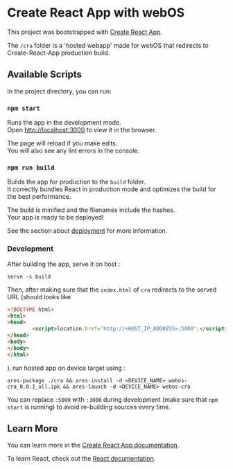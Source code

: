 # Create React App with webOS

This project was bootstrapped with [Create React App](https://github.com/facebook/create-react-app).

The `/cra` folder is a 'hosted webapp' made for webOS that redirects to Create-React-App production build.

## Available Scripts

In the project directory, you can run:

### `npm start`

Runs the app in the development mode.\
Open [http://localhost:3000](http://localhost:3000) to view it in the browser.

The page will reload if you make edits.\
You will also see any lint errors in the console.

<!--
### `npm test`

Launches the test runner in the interactive watch mode.\
See the section about [running tests](https://facebook.github.io/create-react-app/docs/running-tests) for more information.
-->

### `npm run build`

Builds the app for production to the `build` folder.\
It correctly bundles React in production mode and optimizes the build for the best performance.

The build is minified and the filenames include the hashes.\
Your app is ready to be deployed!

See the section about [deployment](https://facebook.github.io/create-react-app/docs/deployment) for more information.

<!--
### `npm run eject`

**Note: this is a one-way operation. Once you `eject`, you can’t go back!**

If you aren’t satisfied with the build tool and configuration choices, you can `eject` at any time. This command will remove the single build dependency from your project.

Instead, it will copy all the configuration files and the transitive dependencies (webpack, Babel, ESLint, etc) right into your project so you have full control over them. All of the commands except `eject` will still work, but they will point to the copied scripts so you can tweak them. At this point you’re on your own.

You don’t have to ever use `eject`. The curated feature set is suitable for small and middle deployments, and you shouldn’t feel obligated to use this feature. However we understand that this tool wouldn’t be useful if you couldn’t customize it when you are ready for it.
-->

### Development

After building the app, serve it on host :

	serve -s build

Then, after making sure that the `index.html` of `cra` redirects to the served URL (should looks like

```html
<!DOCTYPE html>
<html>
<head>
        <script>location.href='http://<HOST_IP_ADDRESS>:5000';</script>
</head>
<body>
</body>
</html>

```

), run hosted app on device target using :

	ares-package ./cra && ares-install -d <DEVICE_NAME> webos-cra_0.0.1_all.ipk && ares-launch -d <DEVICE_NAME> webos-cra


You can replace `:5000` with `:3000` during development (make sure that `npm start` is running) to avoid re-building sources every time.


<!--
close and rm with : `ares-launch -d emulator webos-cra --close && ares-install -r webos-cra -d emulator`
-->

## Learn More

You can learn more in the [Create React App documentation](https://facebook.github.io/create-react-app/docs/getting-started).

To learn React, check out the [React documentation](https://reactjs.org/).
